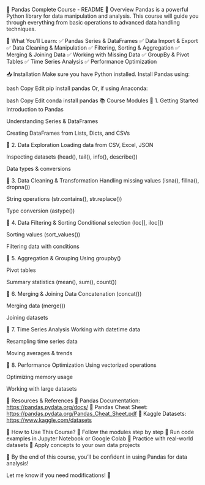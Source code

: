 📘 Pandas Complete Course - README
📌 Overview
Pandas is a powerful Python library for data manipulation and analysis. This course will guide you through everything from basic operations to advanced data handling techniques.

🔹 What You’ll Learn:
✅ Pandas Series & DataFrames
✅ Data Import & Export
✅ Data Cleaning & Manipulation
✅ Filtering, Sorting & Aggregation
✅ Merging & Joining Data
✅ Working with Missing Data
✅ GroupBy & Pivot Tables
✅ Time Series Analysis
✅ Performance Optimization

📥 Installation
Make sure you have Python installed. Install Pandas using:

bash
Copy
Edit
pip install pandas
Or, if using Anaconda:

bash
Copy
Edit
conda install pandas
📚 Course Modules
📌 1. Getting Started
Introduction to Pandas

Understanding Series & DataFrames

Creating DataFrames from Lists, Dicts, and CSVs

📌 2. Data Exploration
Loading data from CSV, Excel, JSON

Inspecting datasets (head(), tail(), info(), describe())

Data types & conversions

📌 3. Data Cleaning & Transformation
Handling missing values (isna(), fillna(), dropna())

String operations (str.contains(), str.replace())

Type conversion (astype())

📌 4. Data Filtering & Sorting
Conditional selection (loc[], iloc[])

Sorting values (sort_values())

Filtering data with conditions

📌 5. Aggregation & Grouping
Using groupby()

Pivot tables

Summary statistics (mean(), sum(), count())

📌 6. Merging & Joining Data
Concatenation (concat())

Merging data (merge())

Joining datasets

📌 7. Time Series Analysis
Working with datetime data

Resampling time series data

Moving averages & trends

📌 8. Performance Optimization
Using vectorized operations

Optimizing memory usage

Working with large datasets

📖 Resources & References
📌 Pandas Documentation: https://pandas.pydata.org/docs/
📌 Pandas Cheat Sheet: https://pandas.pydata.org/Pandas_Cheat_Sheet.pdf
📌 Kaggle Datasets: https://www.kaggle.com/datasets

🚀 How to Use This Course?
🔹 Follow the modules step by step
🔹 Run code examples in Jupyter Notebook or Google Colab
🔹 Practice with real-world datasets
🔹 Apply concepts to your own data projects

🎯 By the end of this course, you’ll be confident in using Pandas for data analysis!

Let me know if you need modifications! 🚀









